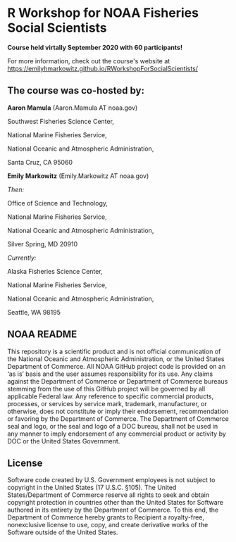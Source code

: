 # R Workshop for NOAA Fisheries Social Scientists

**Course held virtally September 2020 with 60 participants!**

For more information, check out the course's website at https://emilyhmarkowitz.github.io/RWorkshopForSocialScientists/

## The course was co-hosted by:

**Aaron Mamula** (Aaron.Mamula AT noaa.gov)

Southwest Fisheries Science Center, 

National Marine Fisheries Service, 

National Oceanic and Atmospheric Administration,

Santa Cruz, CA 95060


**Emily Markowitz** (Emily.Markowitz AT noaa.gov)

*Then:*

Office of Science and Technology, 

National Marine Fisheries Service, 

National Oceanic and Atmospheric Administration,

Silver Spring, MD 20910

*Currently:*

Alaska Fisheries Science Center, 

National Marine Fisheries Service, 

National Oceanic and Atmospheric Administration,

Seattle, WA 98195


## NOAA README

This repository is a scientific product and is not official communication of the National Oceanic and Atmospheric Administration, or the United States Department of Commerce. All NOAA GitHub project code is provided on an ‘as is’ basis and the user assumes responsibility for its use. Any claims against the Department of Commerce or Department of Commerce bureaus stemming from the use of this GitHub project will be governed by all applicable Federal law. Any reference to specific commercial products, processes, or services by service mark, trademark, manufacturer, or otherwise, does not constitute or imply their endorsement, recommendation or favoring by the Department of Commerce. The Department of Commerce seal and logo, or the seal and logo of a DOC bureau, shall not be used in any manner to imply endorsement of any commercial product or activity by DOC or the United States Government.

## License

Software code created by U.S. Government employees is not subject to copyright in the United States (17 U.S.C. §105). The United States/Department of Commerce reserve all rights to seek and obtain copyright protection in countries other than the United States for Software authored in its entirety by the Department of Commerce. To this end, the Department of Commerce hereby grants to Recipient a royalty-free, nonexclusive license to use, copy, and create derivative works of the Software outside of the United States.

